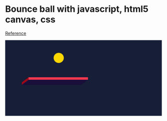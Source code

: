 # Bounce ball with javascript, html5 canvas, css
[Reference](https://www.youtube.com/watch?v=sLCiI6d5vTM&t=114s)

![image-20220224233823059](README.assets/image-20220224233823059.png)
